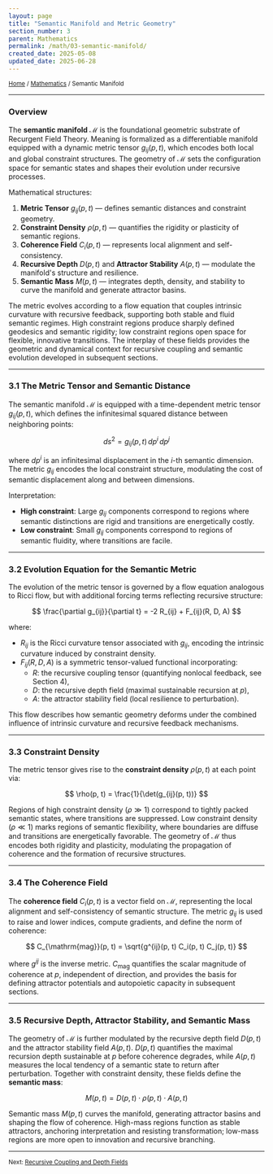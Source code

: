```yaml
---
layout: page
title: "Semantic Manifold and Metric Geometry"
section_number: 3
parent: Mathematics
permalink: /math/03-semantic-manifold/
created_date: 2025-05-08
updated_date: 2025-06-28
---
```


<small>[Home](/) / [Mathematics](/math/) / Semantic Manifold</small>

---

### Overview

The **semantic manifold** $\mathcal{M}$ is the foundational geometric substrate of Recurgent Field Theory. Meaning is formalized as a differentiable manifold equipped with a dynamic metric tensor $g_{ij}(p, t)$, which encodes both local and global constraint structures. The geometry of $\mathcal{M}$ sets the configuration space for semantic states and shapes their evolution under recursive processes.

Mathematical structures:
1. **Metric Tensor** $g_{ij}(p, t)$ — defines semantic distances and constraint geometry.
2. **Constraint Density** $\rho(p, t)$ — quantifies the rigidity or plasticity of semantic regions.
3. **Coherence Field** $C_i(p, t)$ — represents local alignment and self-consistency.
4. **Recursive Depth** $D(p, t)$ and **Attractor Stability** $A(p, t)$ — modulate the manifold's structure and resilience.
5. **Semantic Mass** $M(p, t)$ — integrates depth, density, and stability to curve the manifold and generate attractor basins.

The metric evolves according to a flow equation that couples intrinsic curvature with recursive feedback, supporting both stable and fluid semantic regimes. High constraint regions produce sharply defined geodesics and semantic rigidity; low constraint regions open space for flexible, innovative transitions. The interplay of these fields provides the geometric and dynamical context for recursive coupling and semantic evolution developed in subsequent sections.

---

### **3.1 The Metric Tensor and Semantic Distance**

The semantic manifold $\mathcal{M}$ is equipped with a time-dependent metric tensor $g_{ij}(p, t)$, which defines the infinitesimal squared distance between neighboring points:

$$
ds^2 = g_{ij}(p, t) \, dp^i \, dp^j
$$

where $dp^i$ is an infinitesimal displacement in the $i$-th semantic dimension. The metric $g_{ij}$ encodes the local constraint structure, modulating the cost of semantic displacement along and between dimensions.

Interpretation:

- **High constraint**: Large $g_{ij}$ components correspond to regions where semantic distinctions are rigid and transitions are energetically costly.
- **Low constraint**: Small $g_{ij}$ components correspond to regions of semantic fluidity, where transitions are facile.

---

### **3.2 Evolution Equation for the Semantic Metric**

The evolution of the metric tensor is governed by a flow equation analogous to Ricci flow, but with additional forcing terms reflecting recursive structure:

$$
\frac{\partial g_{ij}}{\partial t} = -2 R_{ij} + F_{ij}(R, D, A)
$$

where:

- $R_{ij}$ is the Ricci curvature tensor associated with $g_{ij}$, encoding the intrinsic curvature induced by constraint density.
- $F_{ij}(R, D, A)$ is a symmetric tensor-valued functional incorporating:
  - $R$: the recursive coupling tensor (quantifying nonlocal feedback, see Section 4),
  - $D$: the recursive depth field (maximal sustainable recursion at $p$),
  - $A$: the attractor stability field (local resilience to perturbation).

This flow describes how semantic geometry deforms under the combined influence of intrinsic curvature and recursive feedback mechanisms.

---

### **3.3 Constraint Density**

The metric tensor gives rise to the **constraint density** $\rho(p, t)$ at each point via:

$$
\rho(p, t) = \frac{1}{\det(g_{ij}(p, t))}
$$

Regions of high constraint density ($\rho \gg 1$) correspond to tightly packed semantic states, where transitions are suppressed. Low constraint density ($\rho \ll 1$) marks regions of semantic flexibility, where boundaries are diffuse and transitions are energetically favorable. The geometry of $\mathcal{M}$ thus encodes both rigidity and plasticity, modulating the propagation of coherence and the formation of recursive structures.

---

### **3.4 The Coherence Field**

The **coherence field** $C_i(p, t)$ is a vector field on $\mathcal{M}$, representing the local alignment and self-consistency of semantic structure. The metric $g_{ij}$ is used to raise and lower indices, compute gradients, and define the norm of coherence:

$$
C_{\mathrm{mag}}(p, t) = \sqrt{g^{ij}(p, t) C_i(p, t) C_j(p, t)}
$$

where $g^{ij}$ is the inverse metric. $C_{\mathrm{mag}}$ quantifies the scalar magnitude of coherence at $p$, independent of direction, and provides the basis for defining attractor potentials and autopoietic capacity in subsequent sections.

---

### **3.5 Recursive Depth, Attractor Stability, and Semantic Mass**

The geometry of $\mathcal{M}$ is further modulated by the recursive depth field $D(p, t)$ and the attractor stability field $A(p, t)$. $D(p, t)$ quantifies the maximal recursion depth sustainable at $p$ before coherence degrades, while $A(p, t)$ measures the local tendency of a semantic state to return after perturbation. Together with constraint density, these fields define the **semantic mass**:

$$
M(p, t) = D(p, t) \cdot \rho(p, t) \cdot A(p, t)
$$

Semantic mass $M(p, t)$ curves the manifold, generating attractor basins and shaping the flow of coherence. High-mass regions function as stable attractors, anchoring interpretation and resisting transformation; low-mass regions are more open to innovation and recursive branching.

---

<small>Next: [Recursive Coupling and Depth Fields](/math/04-recursive-coupling/)</small>
